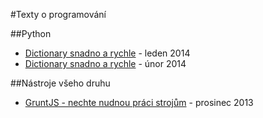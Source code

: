 #Texty o programování

##Python

* [Dictionary snadno a rychle](/python/dictionary-snadno-rychle/) - leden 2014
* [Dictionary snadno a rychle](/python/map-bad-builtin/) - únor 2014

##Nástroje všeho druhu

* [GruntJS - nechte nudnou práci strojům](/tools/gruntjs-nechte-nudnou-praci-strojum/) - prosinec 2013

